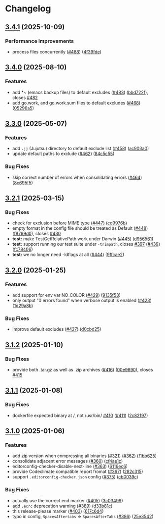 # Changelog

## [3.4.1](https://github.com/editorconfig-checker/editorconfig-checker/compare/v3.4.0...v3.4.1) (2025-10-09)


### Performance Improvements

* process files concurrently ([#488](https://github.com/editorconfig-checker/editorconfig-checker/issues/488)) ([4f39fde](https://github.com/editorconfig-checker/editorconfig-checker/commit/4f39fdec59cc2d5e62ce9a419531b08541a7d552))

## [3.4.0](https://github.com/editorconfig-checker/editorconfig-checker/compare/v3.3.0...v3.4.0) (2025-08-10)


### Features

* add *~ (emacs backup files) to default excludes ([#483](https://github.com/editorconfig-checker/editorconfig-checker/issues/483)) ([bbd722f](https://github.com/editorconfig-checker/editorconfig-checker/commit/bbd722fc4b83a22db08fc65231694cb688890226)), closes [#482](https://github.com/editorconfig-checker/editorconfig-checker/issues/482)
* add go.work, and go.work.sum files to default excludes ([#468](https://github.com/editorconfig-checker/editorconfig-checker/issues/468)) ([05296a5](https://github.com/editorconfig-checker/editorconfig-checker/commit/05296a5b5aaa5f4413a52bacd33f8449bbe863e5))

## [3.3.0](https://github.com/editorconfig-checker/editorconfig-checker/compare/v3.2.1...v3.3.0) (2025-05-07)


### Features

* add `.jj` (Jujutsu) directory to default exclude list ([#458](https://github.com/editorconfig-checker/editorconfig-checker/issues/458)) ([ac903a0](https://github.com/editorconfig-checker/editorconfig-checker/commit/ac903a0a7f5506a80b3c5d2e76584b5e277b896a))
* update default paths to exclude ([#462](https://github.com/editorconfig-checker/editorconfig-checker/issues/462)) ([84c5c55](https://github.com/editorconfig-checker/editorconfig-checker/commit/84c5c5579e96a9601f1b0ce51fec66257ceb0b24))


### Bug Fixes

* skip correct number of errors when consolidating errors ([#464](https://github.com/editorconfig-checker/editorconfig-checker/issues/464)) ([8c695f5](https://github.com/editorconfig-checker/editorconfig-checker/commit/8c695f5ef82063d657796dfc0b58e35b022d4b93))

## [3.2.1](https://github.com/editorconfig-checker/editorconfig-checker/compare/v3.2.0...v3.2.1) (2025-03-15)


### Bug Fixes

* check for exclusion before MIME type ([#447](https://github.com/editorconfig-checker/editorconfig-checker/issues/447)) ([cd9976b](https://github.com/editorconfig-checker/editorconfig-checker/commit/cd9976ba25738a02a2130a7fc5e729ed9d6b7251))
* empty format in the config file should be treated as Default ([#448](https://github.com/editorconfig-checker/editorconfig-checker/issues/448)) ([f8799d0](https://github.com/editorconfig-checker/editorconfig-checker/commit/f8799d0915e6c7a3c82941c14b5bafcf472283cf)), closes [#430](https://github.com/editorconfig-checker/editorconfig-checker/issues/430)
* **test:** make TestGetRelativePath work under Darwin ([#445](https://github.com/editorconfig-checker/editorconfig-checker/issues/445)) ([d956561](https://github.com/editorconfig-checker/editorconfig-checker/commit/d95656138c991c47847015902c75f46aeccb8d06))
* **test:** support running our test suite under `-trimpath`, closes [#397](https://github.com/editorconfig-checker/editorconfig-checker/issues/397) ([#439](https://github.com/editorconfig-checker/editorconfig-checker/issues/439)) ([fc78406](https://github.com/editorconfig-checker/editorconfig-checker/commit/fc78406ae4d64dc63256c5b37db61b770bf5e436))
* **test:** we no longer need -ldflags at all ([#444](https://github.com/editorconfig-checker/editorconfig-checker/issues/444)) ([9ffcae2](https://github.com/editorconfig-checker/editorconfig-checker/commit/9ffcae2b7d984c6bf48fde83aaf55ab8962a927a))

## [3.2.0](https://github.com/editorconfig-checker/editorconfig-checker/compare/v3.1.2...v3.2.0) (2025-01-25)


### Features

* add support for env var NO_COLOR ([#429](https://github.com/editorconfig-checker/editorconfig-checker/issues/429)) ([9135f53](https://github.com/editorconfig-checker/editorconfig-checker/commit/9135f531e762ad4c02f4bf45f03888771773da56))
* only output "0 errors found" when verbose output is enabled ([#423](https://github.com/editorconfig-checker/editorconfig-checker/issues/423)) ([1d29a8b](https://github.com/editorconfig-checker/editorconfig-checker/commit/1d29a8b16b4cde8d46f80db29e60330c5bd16095))


### Bug Fixes

* improve default excludes ([#427](https://github.com/editorconfig-checker/editorconfig-checker/issues/427)) ([d0cbd25](https://github.com/editorconfig-checker/editorconfig-checker/commit/d0cbd250caa46a07994b6161ccf2bb4910571a23))

## [3.1.2](https://github.com/editorconfig-checker/editorconfig-checker/compare/v3.1.1...v3.1.2) (2025-01-10)


### Bug Fixes

* provide both .tar.gz as well as .zip archives ([#416](https://github.com/editorconfig-checker/editorconfig-checker/issues/416)) ([00e9890](https://github.com/editorconfig-checker/editorconfig-checker/commit/00e9890847982b2503ec3a11ff539bf2ac4c34c6)), closes [#415](https://github.com/editorconfig-checker/editorconfig-checker/issues/415)

## [3.1.1](https://github.com/editorconfig-checker/editorconfig-checker/compare/v3.1.0...v3.1.1) (2025-01-08)


### Bug Fixes

* dockerfile expected binary at /, not /usr/bin/ [#410](https://github.com/editorconfig-checker/editorconfig-checker/issues/410) ([#411](https://github.com/editorconfig-checker/editorconfig-checker/issues/411)) ([2c82197](https://github.com/editorconfig-checker/editorconfig-checker/commit/2c821979c0b3ea291f65ec813cae3fa265603528))

## [3.1.0](https://github.com/editorconfig-checker/editorconfig-checker/compare/v3.0.3...v3.1.0) (2025-01-06)


### Features

* add zip version when compressing all binaries ([#321](https://github.com/editorconfig-checker/editorconfig-checker/issues/321)) ([#362](https://github.com/editorconfig-checker/editorconfig-checker/issues/362)) ([f1bb625](https://github.com/editorconfig-checker/editorconfig-checker/commit/f1bb625f2553952d4d8c72e3f97d17417f0c1ef7))
* consolidate adjacent error messages ([#360](https://github.com/editorconfig-checker/editorconfig-checker/issues/360)) ([cf4ae1c](https://github.com/editorconfig-checker/editorconfig-checker/commit/cf4ae1ccede331b2aa1b115f1de5257737de7eef))
* editorconfig-checker-disable-next-line ([#363](https://github.com/editorconfig-checker/editorconfig-checker/issues/363)) ([6116ec6](https://github.com/editorconfig-checker/editorconfig-checker/commit/6116ec6685b33652e9e25def9b8897ed4b015c7d))
* provide Codeclimate compatible report fromat ([#367](https://github.com/editorconfig-checker/editorconfig-checker/issues/367)) ([282c315](https://github.com/editorconfig-checker/editorconfig-checker/commit/282c315bd1c48f49cc1328de36e2ba4433c50249))
* support `.editorconfig-checker.json` config ([#375](https://github.com/editorconfig-checker/editorconfig-checker/issues/375)) ([cb0039c](https://github.com/editorconfig-checker/editorconfig-checker/commit/cb0039cfe68a11139011bcffe84b8ff62b3209bb))


### Bug Fixes

* actually use the correct end marker ([#405](https://github.com/editorconfig-checker/editorconfig-checker/issues/405)) ([3c03499](https://github.com/editorconfig-checker/editorconfig-checker/commit/3c034994cba21db7babd33672a0d26184ff88255))
* add `.ecrc` deprecation warning ([#389](https://github.com/editorconfig-checker/editorconfig-checker/issues/389)) ([d33b81c](https://github.com/editorconfig-checker/editorconfig-checker/commit/d33b81cc71c2eb740dd3e1c00f07dbc430b89087))
* this release-please marker ([#403](https://github.com/editorconfig-checker/editorconfig-checker/issues/403)) ([617c6d4](https://github.com/editorconfig-checker/editorconfig-checker/commit/617c6d44b5a8668de16bf67038dd5930e01c074e))
* typo in config, `SpacesAftertabs` =&gt; `SpacesAfterTabs` ([#386](https://github.com/editorconfig-checker/editorconfig-checker/issues/386)) ([25e3542](https://github.com/editorconfig-checker/editorconfig-checker/commit/25e3542ee45b0bd5cbdd450ba8eebee6ad3bba43))
